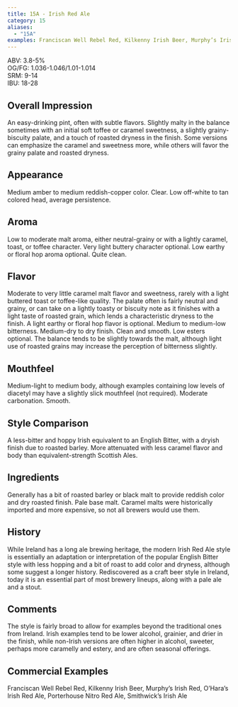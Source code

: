 ```yaml
---
title: 15A - Irish Red Ale
category: 15
aliases: 
  - "15A"
examples: Franciscan Well Rebel Red, Kilkenny Irish Beer, Murphy’s Irish Red, O’Hara’s Irish Red Ale, Porterhouse Nitro Red Ale, Smithwick’s Irish Ale
---
```


ABV: 3.8-5%  
OG/FG: 1.036-1.046/1.01-1.014  
SRM: 9-14  
IBU: 18-28

## Overall Impression
An easy-drinking pint, often with subtle flavors. Slightly malty in the balance sometimes with an initial soft toffee or caramel sweetness, a slightly grainy-biscuity palate, and a touch of roasted dryness in the finish. Some versions can emphasize the caramel and sweetness more, while others will favor the grainy palate and roasted dryness.

## Appearance
Medium amber to medium reddish-copper color. Clear. Low off-white to tan colored head, average persistence.

## Aroma
Low to moderate malt aroma, either neutral-grainy or with a lightly caramel, toast, or toffee character. Very light buttery character optional. Low earthy or floral hop aroma optional. Quite clean.

## Flavor
Moderate to very little caramel malt flavor and sweetness, rarely with a light buttered toast or toffee-like quality. The palate often is fairly neutral and grainy, or can take on a lightly toasty or biscuity note as it finishes with a light taste of roasted grain, which lends a characteristic dryness to the finish. A light earthy or floral hop flavor is optional. Medium to medium-low bitterness. Medium-dry to dry finish. Clean and smooth. Low esters optional. The balance tends to be slightly towards the malt, although light use of roasted grains may increase the perception of bitterness slightly.

## Mouthfeel
Medium-light to medium body, although examples containing low levels of diacetyl may have a slightly slick mouthfeel (not required). Moderate carbonation. Smooth.

## Style Comparison
A less-bitter and hoppy Irish equivalent to an English Bitter, with a dryish finish due to roasted barley. More attenuated with less caramel flavor and body than equivalent-strength Scottish Ales.

## Ingredients
Generally has a bit of roasted barley or black malt to provide reddish color and dry roasted finish. Pale base malt. Caramel malts were historically imported and more expensive, so not all brewers would use them.

## History
While Ireland has a long ale brewing heritage, the modern Irish Red Ale style is essentially an adaptation or interpretation of the popular English Bitter style with less hopping and a bit of roast to add color and dryness, although some suggest a longer history. Rediscovered as a craft beer style in Ireland, today it is an essential part of most brewery lineups, along with a pale ale and a stout.

## Comments
The style is fairly broad to allow for examples beyond the traditional ones from Ireland. Irish examples tend to be lower alcohol, grainier, and drier in the finish, while non-Irish versions are often higher in alcohol, sweeter, perhaps more caramelly and estery, and are often seasonal offerings.

## Commercial Examples
Franciscan Well Rebel Red, Kilkenny Irish Beer, Murphy’s Irish Red, O’Hara’s Irish Red Ale, Porterhouse Nitro Red Ale, Smithwick’s Irish Ale





